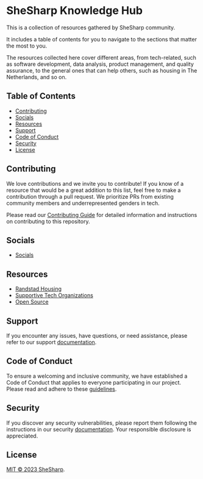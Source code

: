 # SheSharp Knowledge Hub

This is a collection of resources gathered by SheSharp community.

It includes a table of contents for you to navigate to the sections that matter the most to you.


The resources collected here cover different areas, from tech-related, such as software development, data analysis, product management, and quality assurance, to the general ones that can help others, such as housing in The Netherlands, and so on.

## Table of Contents
  - [Contributing](#contributing)
  - [Socials](#socials)
  - [Resources](#resources)
  - [Support](#support)
  - [Code of Conduct](#code-of-conduct)
  - [Security](#security)
  - [License](#license)

## Contributing

We love contributions and we invite you to contribute! If you know of a resource that would be a great addition to this list, feel free to make a contribution through a pull request. We prioritize PRs from existing community members and underrepresented genders in tech.

Please read our [Contributing Guide](CONTRIBUTING.md) for detailed information and instructions on contributing to this repository.

## Socials

- [Socials](socials/socials.md)

## Resources

- [Randstad Housing](resources/randstad-housing.md)
- [Supportive Tech Organizations](resources/supportive-tech-orgs.md)
- [Open Source](resources/open-source.md)

## Support

If you encounter any issues, have questions, or need assistance, please refer to our support [documentation](https://github.com/shesharpnl/.github/blob/main/SUPPORT.md).

## Code of Conduct

To ensure a welcoming and inclusive community, we have established a Code of Conduct that applies to everyone participating in our project. Please read and adhere to these [guidelines](https://github.com/shesharpnl/.github/blob/main/CODE_OF_CONDUCT.md).

## Security

If you discover any security vulnerabilities, please report them following the instructions in our security [documentation](https://github.com/shesharpnl/.github/blob/main/SECURITY.md). Your responsible disclosure is appreciated.

## License

[MIT © 2023 SheSharp](LICENSE).
